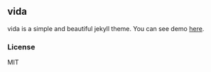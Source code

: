 vida
---------

vida is a simple and beautiful jekyll theme.
You can see demo [here](http://syaning.com/vida/).

### License

MIT
